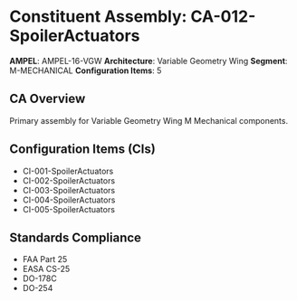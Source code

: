 # Constituent Assembly: CA-012-SpoilerActuators

**AMPEL**: AMPEL-16-VGW
**Architecture**: Variable Geometry Wing
**Segment**: M-MECHANICAL
**Configuration Items**: 5

## CA Overview
Primary assembly for Variable Geometry Wing M Mechanical components.

## Configuration Items (CIs)
- CI-001-SpoilerActuators
- CI-002-SpoilerActuators
- CI-003-SpoilerActuators
- CI-004-SpoilerActuators
- CI-005-SpoilerActuators

## Standards Compliance
- FAA Part 25
- EASA CS-25
- DO-178C
- DO-254
